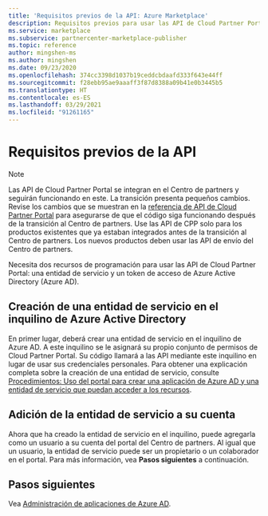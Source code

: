 ```yaml
---
title: 'Requisitos previos de la API: Azure Marketplace'
description: Requisitos previos para usar las API de Cloud Partner Portal.
ms.service: marketplace
ms.subservice: partnercenter-marketplace-publisher
ms.topic: reference
author: mingshen-ms
ms.author: mingshen
ms.date: 09/23/2020
ms.openlocfilehash: 374cc3398d1037b19ceddcbdaafd333f643e44ff
ms.sourcegitcommit: f28ebb95ae9aaaff3f87d8388a09b41e0b3445b5
ms.translationtype: HT
ms.contentlocale: es-ES
ms.lasthandoff: 03/29/2021
ms.locfileid: "91261165"
---
```

# <a name="api-prerequisites"></a>Requisitos previos de la API

> [!NOTE]
> Las API de Cloud Partner Portal se integran en el Centro de partners y seguirán funcionando en este. La transición presenta pequeños cambios. Revise los cambios que se muestran en la [referencia de API de Cloud Partner Portal](cloud-partner-portal-api-overview.md) para asegurarse de que el código siga funcionando después de la transición al Centro de partners. Use las API de CPP solo para los productos existentes que ya estaban integrados antes de la transición al Centro de partners. Los nuevos productos deben usar las API de envío del Centro de partners.

Necesita dos recursos de programación para usar las API de Cloud Partner Portal: una entidad de servicio y un token de acceso de Azure Active Directory (Azure AD).

## <a name="create-service-principal-in-azure-active-directory-tenant"></a>Creación de una entidad de servicio en el inquilino de Azure Active Directory

En primer lugar, deberá crear una entidad de servicio en el inquilino de Azure AD. A este inquilino se le asignará su propio conjunto de permisos de Cloud Partner Portal. Su código llamará a las API mediante este inquilino en lugar de usar sus credenciales personales. Para obtener una explicación completa sobre la creación de una entidad de servicio, consulte [Procedimientos: Uso del portal para crear una aplicación de Azure AD y una entidad de servicio que puedan acceder a los recursos](../active-directory/develop/howto-create-service-principal-portal.md).

## <a name="add-service-principal-to-your-account"></a>Adición de la entidad de servicio a su cuenta

Ahora que ha creado la entidad de servicio en el inquilino, puede agregarla como un usuario a su cuenta del portal del Centro de partners. Al igual que un usuario, la entidad de servicio puede ser un propietario o un colaborador en el portal. Para más información, vea **Pasos siguientes** a continuación.

## <a name="next-steps"></a>Pasos siguientes

Vea [Administración de aplicaciones de Azure AD](partner-center-portal/manage-account.md#manage-azure-ad-applications).
